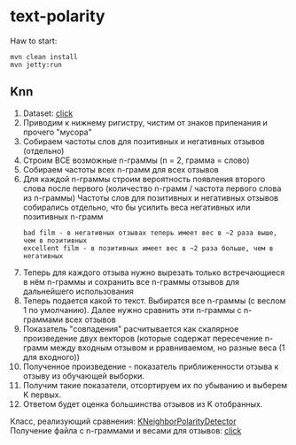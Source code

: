 # text-polarity
Haw to start:
```
mvn clean install
mvn jetty:run
```


## Knn

1. Dataset: [click](http://ai.stanford.edu/~amaas/data/sentiment/)
2. Приводим к нижнему ригистру, чистим от знаков припенания и прочего "мусора"
3. Собираем частоты слов для позитивных и негативных отзывов (отдельно)
4. Строим ВСЕ возможные n-граммы (n = 2, грамма = слово)
5. Собираем частоты всех n-грамм для всех отзывов
6. Для каждой n-граммы строим вероятность появления второго слова после первого (количество n-грамм / частота первого слова из n-граммы)
   Частоты слов для позитивных и негативных отзывов собирались отдельно, что бы усилить веса негативных или позитивных n-грамм
    ```
    bad film - в негативных отзывах теперь имеет вес в ~2 раза выше, чем в позитивных
    excellent film - в позитивных имеет вес в ~2 раза больше, чем в негативных
    ```
7. Теперь для каждого отзыва нужно вырезать только встречающиеся в нём n-граммы и сохранить все n-граммы отзывов для дальнейшего использования
8. Теперь подается какой то текст. Выбиратся все n-граммы (с веслом 1 по умолчанию). Далее нужно сравнить эти n-граммы с n-граммами всех отзывов
9. Показатель "совпадения" расчитывается как скалярное произведение двух векторов (которые содержат пересечение n-грамм между входным отзывом и рравниваемом, но разные веса (1 для входного))
10. Полученное произведение - показатель приближенности отзыва к отзыву из обучающей выборки.
11. Получим такие показатели, отсортируем их по убыванию и выберем K первых.
12. Ответом будет оценка большинства отзывов из K отобранных.

Класс, реализующий сравнения: [KNeighborPolarityDetector](https://github.com/PROteinBY/text-polarity/blob/master/src/main/java/by/bstu/feis/ii12/core/KNeighborPolarityDetector.java)<br/>
Получение файла с n-граммами и весами для отзывов: [click](https://github.com/PROteinBY/text-polarity/blob/master/src/test/java/by/bstu/feis/ii12/core/KNeighborPolarityDetectorTest.java)